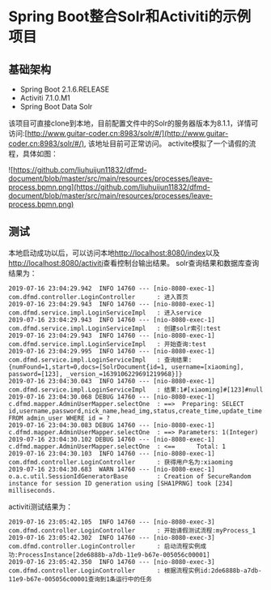 # Spring Boot整合Solr和Activiti的示例项目
## 基础架构
- Spring Boot 2.1.6.RELEASE
- Activiti 7.1.0.M1
- Spring Boot Data Solr

该项目可直接clone到本地，目前配置文件中的Solr的服务器版本为8.1.1，详情可访问:[http://www.guitar-coder.cn:8983/solr/#/](http://www.guitar-coder.cn:8983/solr/#/),
该地址目前可正常访问。
activite模拟了一个请假的流程，具体如图：

![https://github.com/liuhuijun11832/dfmd-document/blob/master/src/main/resources/processes/leave-process.bpmn.png](https://github.com/liuhuijun11832/dfmd-document/blob/master/src/main/resources/processes/leave-process.bpmn.png)
## 测试
本地启动成功以后，可以访问本地[http://localhost:8080/index](http://localhost:8080/index)以及[http://localhost:8080/activiti](http://localhost:8080/activiti)查看控制台输出结果。
solr查询结果和数据库查询结果为：
```
2019-07-16 23:04:29.942  INFO 14760 --- [nio-8080-exec-1] com.dfmd.controller.LoginController      : 进入首页
2019-07-16 23:04:29.943  INFO 14760 --- [nio-8080-exec-1] com.dfmd.service.impl.LoginServiceImpl   : 进入service
2019-07-16 23:04:29.943  INFO 14760 --- [nio-8080-exec-1] com.dfmd.service.impl.LoginServiceImpl   : 创建solr索引:test
2019-07-16 23:04:29.943  INFO 14760 --- [nio-8080-exec-1] com.dfmd.service.impl.LoginServiceImpl   : 开始查询:test
2019-07-16 23:04:29.995  INFO 14760 --- [nio-8080-exec-1] com.dfmd.service.impl.LoginServiceImpl   : 查询结果:{numFound=1,start=0,docs=[SolrDocument{id=1, username=[xiaoming], password=[123], _version_=1639106229691219968}]}
2019-07-16 23:04:30.043  INFO 14760 --- [nio-8080-exec-1] com.dfmd.service.impl.LoginServiceImpl   : 结果:1#[xiaoming]#[123]#null
2019-07-16 23:04:30.068 DEBUG 14760 --- [nio-8080-exec-1] c.dfmd.mapper.AdminUserMapper.selectOne  : ==>  Preparing: SELECT id,username,password,nick_name,head_img,status,create_time,update_time FROM admin_user WHERE id = ? 
2019-07-16 23:04:30.083 DEBUG 14760 --- [nio-8080-exec-1] c.dfmd.mapper.AdminUserMapper.selectOne  : ==> Parameters: 1(Integer)
2019-07-16 23:04:30.102 DEBUG 14760 --- [nio-8080-exec-1] c.dfmd.mapper.AdminUserMapper.selectOne  : <==      Total: 1
2019-07-16 23:04:30.103  INFO 14760 --- [nio-8080-exec-1] com.dfmd.controller.LoginController      : 获得用户名为:xiaoming
2019-07-16 23:04:30.683  WARN 14760 --- [nio-8080-exec-1] o.a.c.util.SessionIdGeneratorBase        : Creation of SecureRandom instance for session ID generation using [SHA1PRNG] took [234] milliseconds.

```
activiti测试结果为：
```
2019-07-16 23:05:42.105  INFO 14760 --- [nio-8080-exec-3] com.dfmd.controller.LoginController      : 开始请假测试流程:myProcess_1
2019-07-16 23:05:42.302  INFO 14760 --- [nio-8080-exec-3] com.dfmd.controller.LoginController      : 启动流程实例成功:ProcessInstance[2de6888b-a7db-11e9-b67e-005056c00001]
2019-07-16 23:05:42.350  INFO 14760 --- [nio-8080-exec-3] com.dfmd.controller.LoginController      : 根据流程实例id:2de6888b-a7db-11e9-b67e-005056c00001查询到1条运行中的任务
```
